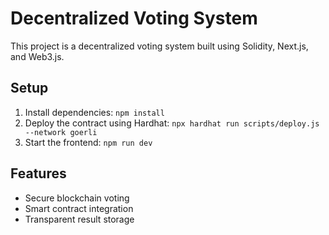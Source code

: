# Decentralized Voting System

This project is a decentralized voting system built using Solidity, Next.js, and Web3.js.

## Setup
1. Install dependencies: `npm install`
2. Deploy the contract using Hardhat: `npx hardhat run scripts/deploy.js --network goerli`
3. Start the frontend: `npm run dev`

## Features
- Secure blockchain voting
- Smart contract integration
- Transparent result storage
